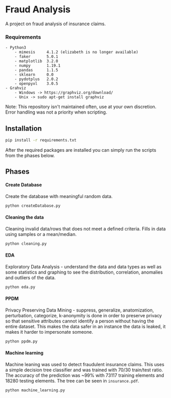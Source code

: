 # Fraud Analysis 
A project on fraud analysis of insurance claims.

### Requirements

    - Python3
        - mimesis     4.1.2 (elizabeth is no longer available)
        - faker       5.0.1
        - matplotlib  3.2.0
        - numpy       1.19.1
        - pandas      1.1.5
        - sklearn     0.0
        - pydotplus   2.0.2
        - openpyxl    3.0.5
    - Grahviz
        - Windows -> https://graphviz.org/download/
        - Unix -> sudo apt-get install graphviz

Note: This repository isn't maintained often, use at your own discretion. Error handling was not a priority when scripting.

## Installation
```bash
pip install -r requirements.txt
```
After the required packages are installed you can simply run the scripts from the phases below.


## Phases

#### Create Database
Create the database with meaningful random data.
```bash
python createDatabase.py
```
            
#### Cleaning the data
Cleaning invalid data/rows that does not meet a defined criteria. Fills in data using samples or a mean/median.
```bash
python cleaning.py

```    
#### EDA
Exploratory Data Analysis - understand the data and data types as well as some statistics and graphing to see the distribution, correlation, anomalies and outliers of the data. 
```bash
python eda.py
```
    
 
#### PPDM
Privacy Preserving Data Mining - suppress, generalize, anatomization, perturbation, categorize, k-anonymity is done in order to preserve privacy so that sensitive attributes cannot identify a person without having the entire dataset. This makes the data safer in an instance the data is leaked, it makes it harder to impersonate someone.  
```bash
python ppdm.py
```
    
#### Machine learning
Machine leaning was used to detect fraudulent insurance claims. This uses a simple decision tree classifier and was trained with 70/30 train/test ratio. The accuracy of the prediction was ~99% with 73117 training elements and 18280 testing elements. The tree can be seen in `insurance.pdf`.  
```bash
python machine_learning.py
```    
